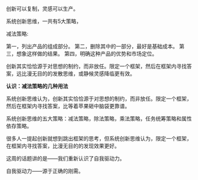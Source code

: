 
创新可以复制，灵感可以生产。

系统创新思维，一共有5大策略，

减法策略:

第一，列出产品的组成部分。
第二，删除其中的一部分，最好是基础成本。
第三，想象这样做的结果。
第四，明确这种产品的优势和市场定位。

创新其实恰恰源于对思想的制约，而非放任。限定一个框架，然后在框架内寻找答案，远比漫无目的的发散思维，或静候灵感降临更有效。


**认识：减法策略的几种用法**

系统创新思维认为，创新其实恰恰源于对思想的制约，而非放任。限定一个框架，然后在框架内寻找答案，比等着苹果砸中脑袋更靠谱。


系统创新思维的五大策略：减法策略，除法策略，乘法策略，任务统筹策略和属性依存策略。

很多人一提起创新就想到跳出框架的思考，但系统创新思维认为，限定一个框架，在框架内寻找答案，比漫无目的的发现效果更好。


这周的话题讲的是——我们重新认识了自我驱动力。

自我驱动力——源于正确的刚需。


